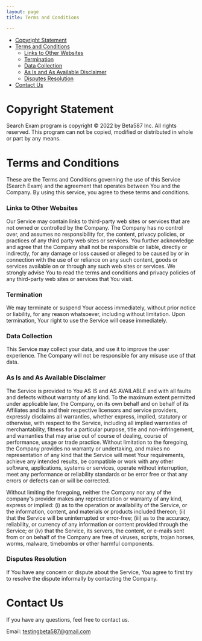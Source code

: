 ```yaml
---
layout: page
title: Terms and Conditions

---
```

- [Copyright Statement](#copyright-statement)
- [Terms and Conditions](#terms-and-conditions)
    - [Links to Other Websites](#links-to-other-websites)
    - [Termination](#termination)
    - [Data Collection](#data-collection)
    - [As Is and As Available Disclaimer](#as-is-and-as-available-disclaimer)
    - [Disputes Resolution](#disputes-resolution)
- [Contact Us](#contact-us)

# Copyright Statement
Search Exam program is copyright © 2022 by Beta587 Inc. All rights reserved.
This program can not be copied, modified or distributed in whole or part by any means.


# Terms and Conditions

These are the Terms and Conditions governing the use of this Service (Search Exam) and the agreement that operates between You and the Company. By using this service, you agree to these terms and conditions.

### Links to Other Websites

Our Service may contain links to third-party web sites or services that are not owned or controlled by the Company.
The Company has no control over, and assumes no responsibility for, the content, privacy policies, or practices of any third party web sites or services. You further acknowledge and agree that the Company shall not be responsible or liable, directly or indirectly, for any damage or loss caused or alleged to be caused by or in connection with the use of or reliance on any such content, goods or services available on or through any such web sites or services.
We strongly advise You to read the terms and conditions and privacy policies of any third-party web sites or services that You visit.

### Termination
We may terminate or suspend Your access immediately, without prior notice or liability, for any reason whatsoever, including without limitation. Upon termination, Your right to use the Service will cease immediately.

### Data Collection
This Service may collect your data, and use it to improve the user experience. The Company will not be responsible for any misuse use of that data.

### As Is and As Available Disclaimer
The Service is provided to You AS IS and AS AVAILABLE and with all faults and defects without warranty of any kind. To the maximum extent permitted under applicable law, the Company, on its own behalf and on behalf of its Affiliates and its and their respective licensors and service providers, expressly disclaims all warranties, whether express, implied, statutory or otherwise, with respect to the Service, including all implied warranties of merchantability, fitness for a particular purpose, title and non-infringement, and warranties that may arise out of course of dealing, course of performance, usage or trade practice. Without limitation to the foregoing, the Company provides no warranty or undertaking, and makes no representation of any kind that the Service will meet Your requirements, achieve any intended results, be compatible or work with any other software, applications, systems or services, operate without interruption, meet any performance or reliability standards or be error free or that any errors or defects can or will be corrected.

Without limiting the foregoing, neither the Company nor any of the company's provider makes any representation or warranty of any kind, express or implied: (i) as to the operation or availability of the Service, or the information, content, and materials or products included thereon; (ii) that the Service will be uninterrupted or error-free; (iii) as to the accuracy, reliability, or currency of any information or content provided through the Service; or (iv) that the Service, its servers, the content, or e-mails sent from or on behalf of the Company are free of viruses, scripts, trojan horses, worms, malware, timebombs or other harmful components.

### Disputes Resolution
If You have any concern or dispute about the Service, You agree to first try to resolve the dispute informally by contacting the Company.

# Contact Us
If you have any questions, feel free to contact us.

Email: testingbeta587@gmail.com